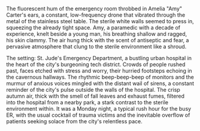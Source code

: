 The fluorescent hum of the emergency room throbbed in Amelia "Amy" Carter's ears, a constant, low-frequency drone that vibrated through the metal of the stainless steel table.  The sterile white walls seemed to press in, squeezing the already tight space.  Amy, a paramedic with a decade of experience, knelt beside a young man, his breathing shallow and ragged, his skin clammy.  The air hung thick with the scent of antiseptic and fear, a pervasive atmosphere that clung to the sterile environment like a shroud.

The setting:  St. Jude's Emergency Department, a bustling urban hospital in the heart of the city's burgeoning tech district.  Crowds of people rushed past, faces etched with stress and worry, their hurried footsteps echoing in the cavernous hallways.  The rhythmic beep-beep-beep of monitors and the murmur of anxious voices mingled with the distant wail of sirens, a constant reminder of the city's pulse outside the walls of the hospital.  The crisp autumn air, thick with the smell of fall leaves and exhaust fumes, filtered into the hospital from a nearby park, a stark contrast to the sterile environment within.  It was a Monday night, a typical rush hour for the busy ER, with the usual cocktail of trauma victims and the inevitable overflow of patients seeking solace from the city's relentless pace.
